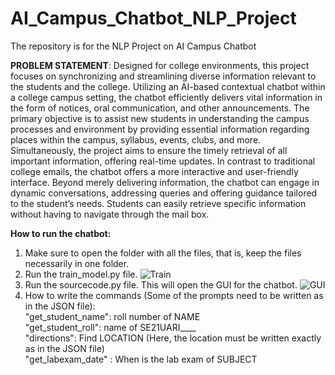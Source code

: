 # AI_Campus_Chatbot_NLP_Project
The repository is for the NLP Project on AI Campus Chatbot

**PROBLEM STATEMENT**: Designed for college environments, this project focuses on synchronizing and streamlining diverse information relevant to the students and the college. Utilizing an AI-based contextual chatbot within a college campus setting, the chatbot efficiently delivers vital information in the form of notices, oral communication, and other announcements. The primary objective is to assist new students in understanding the campus processes and environment by providing essential information regarding places within the campus, syllabus, events, clubs, and more. Simultaneously, the project aims to ensure the timely retrieval of all important information, offering real-time updates. In contrast to traditional college emails, the chatbot offers a more interactive and user-friendly interface. Beyond merely delivering information, the chatbot can engage in dynamic conversations, addressing queries and offering guidance tailored to the student’s needs. Students can easily retrieve specific information without having to navigate through the mail box.


**How to run the chatbot:**

1. Make sure to open the folder with all the files, that is, keep the files necessarily in one folder.
2. Run the train_model.py file.
![Train](https://github.com/sparsh-rathi/AI_Campus_Chatbot_NLP_Project/assets/115660384/41c461b2-bf22-4196-8ba7-b0399f9d761c)
3. Run the sourcecode.py file. This will open the GUI for the chatbot.
![GUI](https://github.com/sparsh-rathi/AI_Campus_Chatbot_NLP_Project/assets/115660384/66bc86b3-35fc-4163-99e8-483bd3612999)
4. How to write the commands (Some of the prompts need to be written as in the JSON file):
   <br>
   "get_student_name": roll number of NAME
   <br>
   "get_student_roll": name of SE21UARI____
   <br>
   "directions": Find LOCATION (Here, the location must be written exactly as in the JSON file)
   <br>
   "get_labexam_date" : When is the lab exam of SUBJECT
   
